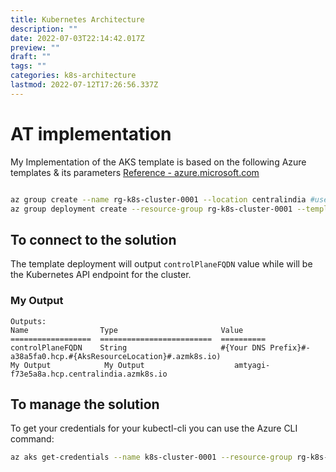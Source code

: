 ```yaml
---
title: Kubernetes Architecture
description: ""
date: 2022-07-03T22:14:42.017Z
preview: ""
draft: ""
tags: ""
categories: k8s-architecture
lastmod: 2022-07-12T17:26:56.337Z
---
```


# AT implementation 

My Implementation of the AKS template is based on the following Azure templates & its parameters
[Reference - azure.microsoft.com](https://azure.microsoft.com/en-us/resources/templates/aks-vmss-systemassigned-identity/)

```bash

az group create --name rg-k8s-cluster-0001 --location centralindia #use this command when you need to create a new resource group for your deployment
az group deployment create --resource-group rg-k8s-cluster-0001 --template-file azuredeploy.json --parameters aksClusterName=k8s-cluster-0001 dnsPrefix=amtyagi

```

## To connect to the solution

The template deployment will output `controlPlaneFQDN` value while will be the Kubernetes API endpoint for the cluster.

### My Output

```
Outputs:
Name                Type                       Value
==================  =========================  ==========
controlPlaneFQDN    String                     #{Your DNS Prefix}#-a38a5fa0.hcp.#{AksResourceLocation}#.azmk8s.io)
My Output            My Output                    amtyagi-f73e5a8a.hcp.centralindia.azmk8s.io
```

## To manage the solution

To get your credentials for your kubectl-cli you can use the Azure CLI command:

```bash
az aks get-credentials --name k8s-cluster-0001 --resource-group rg-k8s-cluster-0001
```
